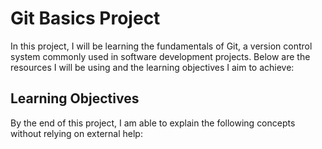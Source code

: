 # Git Basics Project

In this project, I will be learning the fundamentals of Git, a version control system commonly used in software development projects. Below are the resources I will be using and the learning objectives I aim to achieve:

## Learning Objectives

By the end of this project, I am able to explain the following concepts without relying on external help:
